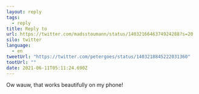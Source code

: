```yaml
---
layout: reply
tags:
  - reply
title: Reply to
url: https://twitter.com/madsstoumann/status/1403216646374924288?s=20
silo: twitter
language:
  - en
tweetUrl: "https://twitter.com/petergoes/status/1403218845222031360"
tootUrl: ""
date: 2021-06-11T05:11:24.690Z
---
```

Ow wauw, that works beautifully on my phone!